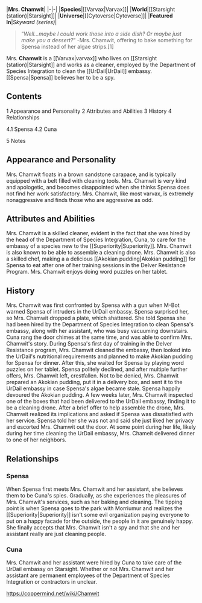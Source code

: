 |**Mrs. Chamwit**|
|-|-|
|**Species**|[[Varvax\|Varvax]]|
|**World**|[[Starsight (station)\|Starsight]]|
|**Universe**|[[Cytoverse\|Cytoverse]]|
|**Featured In**|*Skyward (series)*|

>“*Well...maybe I could work those into a side dish? Or maybe just make you a dessert?*”
\-Mrs. Chamwit, offering to bake something for Spensa instead of her algae strips.[1]


Mrs. **Chamwit** is a [[Varvax\|varvax]] who lives on [[Starsight (station)\|Starsight]] and works as a cleaner, employed by the Department of Species Integration to clean the [[UrDail\|UrDail]] embassy. [[Spensa\|Spensa]] believes her to be a spy.

## Contents

1 Appearance and Personality
2 Attributes and Abilities
3 History
4 Relationships

4.1 Spensa
4.2 Cuna


5 Notes


## Appearance and Personality
Mrs. Chamwit floats in a brown sandstone carapace, and is typically equipped with a belt filled with cleaning tools. Mrs. Chamwit is very kind and apologetic, and becomes disappointed when she thinks Spensa does not find her work satisfactory. Mrs. Chamwit, like most varvax, is extremely nonaggressive and finds those who are aggressive as odd.

## Attributes and Abilities
Mrs. Chamwit is a skilled cleaner, evident in the fact that she was hired by the head of the Department of Species Integration, Cuna, to care for the embassy of a species new to the [[Superiority\|Superiority]]. Mrs. Chamwit is also known to be able to assemble a cleaning drone. Mrs. Chamwit is also a skilled chef, making a a delicious [[Akokian pudding\|Akokian pudding]] for Spensa to eat after one of her training sessions in the Delver Resistance Program. Mrs. Chamwit enjoys doing word puzzles on her tablet.

## History
Mrs. Chamwit was first confronted by Spensa with a gun when M-Bot warned Spensa of intruders in the UrDail embassy. Spensa surprised her, so Mrs. Chamwit dropped a plate, which shattered. She told Spensa she had been hired by the Department of Species Integration to clean Spensa's embassy, along with her assistant, who was busy vacuuming downstairs. Cuna rang the door chimes at the same time, and was able to confirm Mrs. Chamwit's story.
During Spensa's first day of training in the Delver Resistance program, Mrs. Chamwit cleaned the embassy, then looked into the UrDail's nutritional requirements and planned to make Akokian pudding for Spensa for dinner. After this, she waited for Spensa by playing word puzzles on her tablet. Spensa politely declined, and after multiple further offers, Mrs. Chamwit left, crestfallen. Not to be denied, Mrs. Chamwit prepared an Akokian pudding, put it in a delivery box, and sent it to the UrDail embassy in case Spensa's algae became stale. Spensa happily devoured the Akokian pudding.
A few weeks later, Mrs. Chamwit inspected one of the boxes that had been delivered to the UrDail embassy, finding it to be a cleaning drone. After a brief offer to help assemble the drone, Mrs. Chamwit realized its implications and asked if Spensa was dissatisfied with her service. Spensa told her she was not and said she just liked her privacy and escorted Mrs. Chamwit out the door.
At some point during her life, likely during her time cleaning the UrDail embassy, Mrs. Chameit delivered dinner to one of her neighbors.

## Relationships
### Spensa
When Spensa first meets Mrs. Chamwit and her assistant, she believes them to be Cuna's spies. Gradually, as she experiences the pleasures of Mrs. Chamwit's services, such as her baking and cleaning. The tipping point is when Spensa goes to the park with Morriumur and realizes the [[Superiority\|Superiority]] isn't some evil organization paying everyone to put on a happy facade for the outside, the people in it are genuinely happy. She finally accepts that Mrs. Chamwit isn't a spy and that she and her assistant really are just cleaning people.

### Cuna
Mrs. Chamwit and her assistant were hired by Cuna to take care of the UrDail embassy on Starsight. Whether or not Mrs. Chamwit and her assistant are permanent employees of the Department of Species Integration or contractors in unclear.



https://coppermind.net/wiki/Chamwit